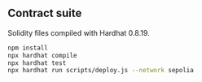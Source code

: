 ## Contract suite

Solidity files compiled with Hardhat 0.8.19.

```bash
npm install
npx hardhat compile
npx hardhat test
npx hardhat run scripts/deploy.js --network sepolia
```

